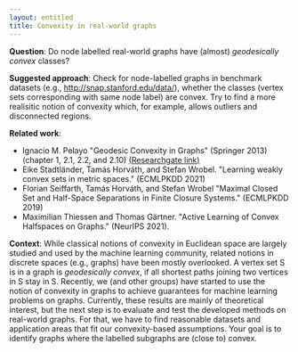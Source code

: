 ```yaml
---
layout: entitled
title: Convexity in real-world graphs
---
```


**Question**:
Do node labelled real-world graphs have (almost) *geodesically convex* classes?

**Suggested approach**:
Check for node-labelled graphs in benchmark datasets (e.g., http://snap.stanford.edu/data/), whether the classes (vertex sets corresponding with same node label) are convex. Try to find a more realisitic notion of convexity which, for example, allows outliers and disconnected regions.

**Related work**:
* Ignacio M. Pelayo "Geodesic Convexity in Graphs" (Springer 2013) (chapter 1, 2.1, 2.2, and 2.10) [(Researchgate link)](https://www.researchgate.net/profile/Ignacio-Pelayo/publication/299689772_Graph_Operations/links/5bf430334585150b2bc4952b/Graph-Operations.pdf)
* Eike Stadtländer, Tamás Horváth, and Stefan Wrobel. "Learning weakly convex sets in metric spaces." (ECMLPKDD 2021)
* Florian Seiffarth, Tamás Horváth, and Stefan Wrobel "Maximal Closed Set and Half-Space Separations in Finite Closure Systems." (ECMLPKDD 2019)
* Maximilian Thiessen and Thomas Gärtner. "Active Learning of Convex Halfspaces on Graphs." (NeurIPS 2021).

**Context**:
While classical notions of convexity in Euclidean space are largely studied and used by the machine learning community, related notions in discrete spaces (e.g., graphs) have been mostly overlooked. A vertex set S is in a graph is *geodesically convex*, if all shortest paths joining two vertices in S stay in S. Recently, we (and other groups) have started to use the notion of convexity in graphs to achieve guarantees for machine learning problems on graphs.
Currently, these results are mainly of theoretical interest, but the next step is to evaluate and test the developed methods on real-world graphs. For that, we have to find reasonable datasets and application areas that fit our convexity-based assumptions. Your goal is to identify graphs where the labelled subgraphs are (close to) convex.

